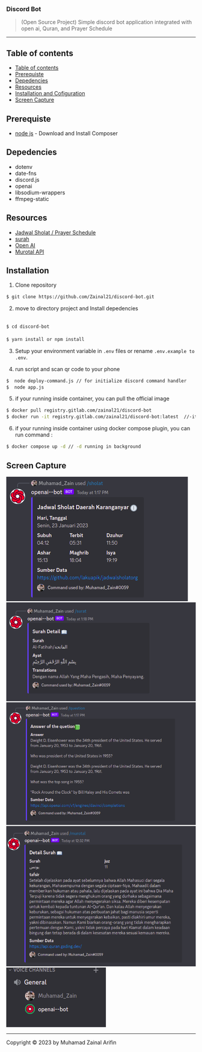 ### Discord Bot

> (Open Source Project) Simple discord bot application integrated with open ai, Quran, and Prayer Schedule

---

## Table of contents

- [Table of contents](#table-of-contents)
- [Prerequiste](#prerequiste)
- [Depedencies](#depedencies)
- [Resources](#resources)
- [Installation and Cofiguration](#installation)
- [Screen Capture](#capture)

## Prerequiste

- [node js](https://nodejs.org/en/) - Download and Install Composer

## Depedencies

- dotenv
- date-fns
- discord.js
- openai
- libsodium-wrappers
- ffmpeg-static

## Resources

- [Jadwal Sholat / Prayer Schedule](https://github.com/lakuapik/jadwalsholatorg)
- [surah](https://github.com/rioastamal/quran-json)
- [Open AI](https://beta.openai.com/docs/introduction)
- [Murotal API](https://api.quran.gading.dev/)

## Installation

1. Clone repository

```bash
$ git clone https://github.com/Zainal21/discord-bot.git
```

2. move to directory project and Install depedencies

```bash

$ cd discord-bot

$ yarn install or npm install
```

3. Setup your environment variable in `.env` files or rename `.env.example to .env`.

4. run script and scan qr code to your phone

```bash
$  node deploy-command.js // for initialize discord command handler
$  node app.js
```

5. if your running inside container, you can pull the official image

```bash
$ docker pull registry.gitlab.com/zainal21/discord-bot
$ docker run -it registry.gitlab.com/zainal21/discord-bot:latest  //-it running with iteractive shell
```

6. if your running inside container using docker compose plugin, you can run command :

```bash
$ docker compose up -d // -d running in background
```

## Screen Capture

![result](screen/image1.png)
![surah](screen/image3.png)
![result](screen/image2.png)
![result](screen/image8.png)
![result](screen/image9.png)

---

Copyright © 2023 by Muhamad Zainal Arifin
